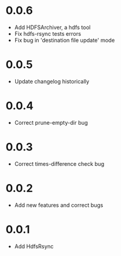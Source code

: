 # 0.0.6
 * Add HDFSArchiver, a hdfs tool
 * Fix hdfs-rsync tests errors
 * Fix bug in 'destination file update' mode

# 0.0.5
 * Update changelog historically

# 0.0.4
 * Correct prune-empty-dir bug

# 0.0.3
 * Correct times-difference check bug

# 0.0.2
 * Add new features and correct bugs

# 0.0.1
 * Add HdfsRsync